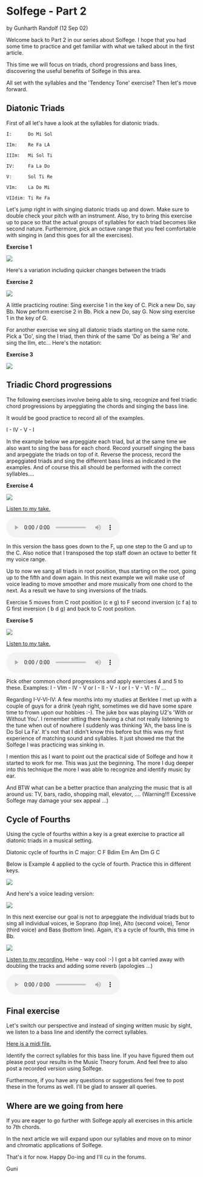 # Solfege - Part 2
by Gunharth Randolf  (12 Sep 02) 

Welcome back to Part 2 in our series about Solfege. I hope that you had some time to practice and get familiar with what we talked about in the first article.

This time we will focus on triads, chord progressions and bass lines, discovering the useful benefits of Solfege in this area.

All set with the syllables and the 'Tendency Tone' exercise? Then let's move forward.

## Diatonic Triads

First of all let's have a look at the syllables for diatonic triads.
```text
I:      Do Mi Sol

IIm:    Re Fa LA

IIIm:   Mi Sol Ti

IV:     Fa La Do

V:      Sol Ti Re

VIm:    La Do Mi

VIIdim: Ti Re Fa
```

Let's jump right in with singing diatonic triads up and down. Make sure to double check your pitch with an instrument. Also, try to bring this exercise up to pace so that the actual groups of syllables for each triad becomes like second nature. Furthermore, pick an octave range that you feel comfortable with singing in (and this goes for all the exercises).

**Exercise 1**

![](img/solfege-part2/01.gif "")

Here's a variation including quicker changes between the triads

**Exercise 2**

![](img/solfege-part2/02.gif "")


A little practicing routine: Sing exercise 1 in the key of C. Pick a new Do, say Bb. Now perform exercise 2 in Bb. Pick a new Do, say G. Now sing exercise 1 in the key of G.

For another exercise we sing all diatonic triads starting on the same note. Pick a 'Do', sing the I triad, then think of the same 'Do' as being a 'Re' and sing the IIm, etc... Here's the notation:

**Exercise 3**

![](img/solfege-part2/03.gif "")

## Triadic Chord progressions

The following exercises involve being able to sing, recognize and feel triadic chord progressions by arpeggiating the chords and singing the bass line.

It would be good practice to record all of the examples.

I - IV - V - I

In the example below we arpeggiate each triad, but at the same time we also want to sing the bass for each chord. Record yourself singing the bass and arpeggiate the triads on top of it. Reverse the process, record the arpeggiated triads and sing the different bass lines as indicated in the examples. And of course this all should be performed with the correct syllables....

**Exercise 4**

![](img/solfege-part2/04.gif "")

[Listen to my take.](audio/solfege-part2/Ex4.mp3)

<audio controls>
  <source src="audio/solfege-part2/Ex4.mp3" type="audio/mpeg">
Your browser does not support the audio element.
</audio>

In this version the bass goes down to the F, up one step to the G and up to the C. Also notice that I transposed the top staff down an octave to better fit my voice range.

Up to now we sang all triads in root position, thus starting on the root, going up to the fifth and down again. In this next example we will make use of voice leading to move smoother and more musically from one chord to the next. As a result we have to sing inversions of the triads.

Exercise 5 moves from C root position (c e g) to F second inversion (c f a) to G first inversion ( b d g) and back to C root position. 

**Exercise 5**

![](img/solfege-part2/05.gif "")

[Listen to my take.](audio/solfege-part2/Ex5.mp3)

<audio controls>
  <source src="audio/solfege-part2/Ex5.mp3" type="audio/mpeg">
Your browser does not support the audio element.
</audio>

Pick other common chord progressions and apply exercises 4 and 5 to these. Examples: I - VIm - IV - V or I - II - V - I or I - V - VI - IV ...

Regarding I-V-VI-IV: A few months into my studies at Berklee I met up with a couple of guys for a drink (yeah right, sometimes we did have some spare time to frown upon our hobbies :-). The juke box was playing U2's 'With or Without You'. I remember sitting there having a chat not really listening to the tune when out of nowhere I suddenly was thinking 'Ah, the bass line is Do Sol La Fa'. It's not that I didn't know this before but this was my first experience of matching sound and syllables. It just showed me that the Solfege I was practicing was sinking in. 

I mention this as I want to point out the practical side of Solfege and how it started to work for me. This was just the beginning. The more I dug deeper into this technique the more I was able to recognize and identify music by ear. 

And BTW what can be a better practice than analyzing the music that is all around us: TV, bars, radio, shopping mall, elevator, .... 
(Warning!!! Excessive Solfege may damage your sex appeal ...)


## Cycle of Fourths

Using the cycle of fourths within a key is a great exercise to practice all diatonic triads in a musical setting.

Diatonic cycle of fourths in C major: C F Bdim Em Am Dm G C

Below is Example 4 applied to the cycle of fourth. Practice this in different keys.

![](img/solfege-part2/06a.gif "")


And here's a voice leading version:

![](img/solfege-part2/06.gif "")


In this next exercise our goal is not to arpeggiate the individual triads but to sing all individual voices, ie Soprano (top line), Alto (second voice), Tenor (third voice) and Bass (bottom line). Again, it's a cycle of fourth, this time in Bb.

![](img/solfege-part2/07.gif "")

[Listen to my recording.](audio/solfege-part2/chant.mp3) Hehe - way cool :-) I got a bit carried away with doubling the tracks and adding some reverb (apologies ...)

<audio controls>
  <source src="audio/solfege-part2/chant.mp3" type="audio/mpeg">
Your browser does not support the audio element.
</audio>


## Final exercise

Let's switch our perspective and instead of singing written music by sight, we listen to a bass line and identify the correct syllables.

[Here is a midi file.](audio/solfege-part2/bassline.mid)

Identify the correct syllables for this bass line. If you have figured them out please post your results in the Music Theory forum. And feel free to also post a recorded version using Solfege.

Furthermore, if you have any questions or suggestions feel free to post these in the forums as well. I'll be glad to answer all queries.

## Where are we going from here

If you are eager to go further with Solfege apply all exercises in this article to 7th chords.

In the next article we will expand upon our syllables and move on to minor and chromatic applications of Solfege.

That's it for now. Happy Do-ing and I'll cu in the forums.

Guni
